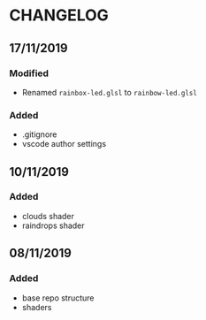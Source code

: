 # CHANGELOG

## 17/11/2019

### **Modified**
- Renamed `rainbox-led.glsl` to `rainbow-led.glsl`

### **Added**
- .gitignore
- vscode author settings

## 10/11/2019

### **Added**
- clouds shader
- raindrops shader

## 08/11/2019

### **Added**
- base repo structure
- shaders
